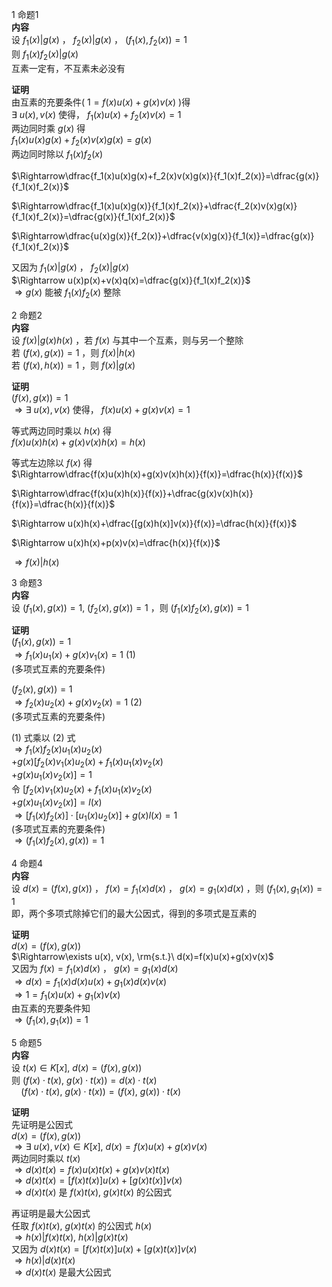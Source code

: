 1 命题1  
**内容**  
设 $f_1(x)|g(x)$ ， $f_2(x)|g(x)$ ， $(f_1(x),f_2(x))=1$  
则 $f_1(x)f_2(x)|g(x)$  
互素一定有，不互素未必没有  
  
**证明**  
由互素的充要条件( $1=f(x)u(x)+g(x)v(x)$ )得  
$\exists\ u(x),v(x)$ 使得， $f_1(x)u(x)+f_2(x)v(x)  
=1$  
两边同时乘 $g(x)$ 得  
$f_1(x)u(x)g(x)+f_2(x)v(x)g(x)=g(x)$  
两边同时除以 $f_1(x)f_2(x)$  
  
$\Rightarrow\dfrac{f_1(x)u(x)g(x)+f_2(x)v(x)g(x)}{f_1(x)f_2(x)}=\dfrac{g(x)}{f_1(x)f_2(x)}$  
  
$\Rightarrow\dfrac{f_1(x)u(x)g(x)}{f_1(x)f_2(x)}+\dfrac{f_2(x)v(x)g(x)}{f_1(x)f_2(x)}=\dfrac{g(x)}{f_1(x)f_2(x)}$  
  
$\Rightarrow\dfrac{u(x)g(x)}{f_2(x)}+\dfrac{v(x)g(x)}{f_1(x)}=\dfrac{g(x)}{f_1(x)f_2(x)}$  
  
又因为 $f_1(x)|g(x)$ ， $f_2(x)|g(x)$  
$\Rightarrow u(x)p(x)+v(x)q(x)=\dfrac{g(x)}{f_1(x)f_2(x)}$  
$\Rightarrow g(x)$ 能被 $f_1(x)f_2(x)$ 整除  
  
2 命题2  
**内容**  
设 $f(x)|g(x)h(x)$ ，若 $f(x)$ 与其中一个互素，则与另一个整除  
若 $(f(x),g(x))=1$ ，则 $f(x)|h(x)$  
若 $(f(x),h(x))=1$ ，则 $f(x)|g(x)$  
  
**证明**  
$(f(x),g(x))=1$  
$\Rightarrow\exists\ u(x),v(x)$ 使得， $f(x)u(x)+g(x)v(x)=1$  
  
等式两边同时乘以 $h(x)$ 得  
$f(x)u(x)h(x)+g(x)v(x)h(x)=h(x)$  
  
等式左边除以 $f(x)$ 得  
$\Rightarrow\dfrac{f(x)u(x)h(x)+g(x)v(x)h(x)}{f(x)}=\dfrac{h(x)}{f(x)}$  
  
$\Rightarrow\dfrac{f(x)u(x)h(x)}{f(x)}+\dfrac{g(x)v(x)h(x)}{f(x)}=\dfrac{h(x)}{f(x)}$  
  
$\Rightarrow u(x)h(x)+\dfrac{[g(x)h(x)]v(x)}{f(x)}=\dfrac{h(x)}{f(x)}$  
  
$\Rightarrow u(x)h(x)+p(x)v(x)=\dfrac{h(x)}{f(x)}$  
  
$\Rightarrow f(x)|h(x)$  
  
3 命题3  
**内容**  
设 $(f_1(x),g(x))=1,\ (f_2(x),g(x))=1$ ，则 $(f_1(x)f_2(x),g(x))=1$  
  
**证明**  
$(f_1(x),g(x))=1$  
$\Rightarrow f_1(x)u_1(x)+g(x)v_1(x)=1\ (1)$  
(多项式互素的充要条件)  
  
$(f_2(x),g(x))=1$  
$\Rightarrow f_2(x)u_2(x)+g(x)v_2(x)=1\ (2)$  
(多项式互素的充要条件)  
  
$(1)$ 式乘以 $(2)$ 式  
$\Rightarrow f_1(x)f_2(x)u_1(x)u_2(x)$  
$+g(x)[f_2(x)v_1(x)u_2(x)+f_1(x)u_1(x)v_2(x)$  
$+g(x)u_1(x)v_2(x)]=1$  
令 $[f_2(x)v_1(x)u_2(x)+f_1(x)u_1(x)v_2(x)$  
$+g(x)u_1(x)v_2(x)]=l(x)$  
$\Rightarrow [f_1(x)f_2(x)]\cdot[u_1(x)u_2(x)]+g(x)l(x)=1$  
(多项式互素的充要条件)  
$\Rightarrow(f_1(x)f_2(x),g(x))=1$  
  
4 命题4  
**内容**  
设 $d(x)=(f(x),g(x))$ ， $f(x)=f_1(x)d(x)$ ， $g(x)=g_1(x)d(x)$ ，则 $(f_1(x),g_1(x))=1$  
即，两个多项式除掉它们的最大公因式，得到的多项式是互素的  
  
**证明**  
$d(x)=(f(x),g(x))$  
$\Rightarrow\exists u(x), v(x), \rm{s.t.}\ d(x)=f(x)u(x)+g(x)v(x)$  
又因为 $f(x)=f_1(x)d(x)$ ， $g(x)=g_1(x)d(x)$  
$\Rightarrow d(x)=f_1(x)d(x)u(x)  
+g_1(x)d(x)v(x)$  
$\Rightarrow 1=f_1(x)u(x)+g_1(x)v(x)$  
由互素的充要条件知  
$\Rightarrow(f_1(x),g_1(x))=1$  
  
5 命题5  
**内容**  
设 $t(x)\in K[x],\  d(x)=(f(x),g(x))$  
则 $(f(x)\cdot t(x),\ g(x)\cdot t(x))=d(x)\cdot t(x)$  
$\enspace\enspace(f(x)\cdot t(x),\ g(x)\cdot t(x))=(f(x),\ g(x))\cdot t(x)$  
  
**证明**  
先证明是公因式  
$d(x)=(f(x),g(x))$  
$\Rightarrow\exists\ u(x),v(x)\in K[x],\  
d(x)=f(x)u(x)+g(x)v(x)$  
两边同时乘以 $t(x)$  
$\Rightarrow  
d(x)t(x)=f(x)u(x)t(x)+g(x)v(x)t(x)$  
$\Rightarrow  
d(x)t(x)=[f(x)t(x)]u(x)+[g(x)t(x)]v(x)$  
$\Rightarrow d(x)t(x)$ 是 $f(x)t(x),\ g(x)t(x)$ 的公因式  
  
再证明是最大公因式  
任取 $f(x)t(x),\ g(x)t(x)$ 的公因式 $h(x)$  
$\Rightarrow h(x)|f(x)t(x),\ h(x)|g(x)t(x)$  
又因为 $d(x)t(x)=[f(x)t(x)]u(x)+[g(x)t(x)]v(x)$  
$\Rightarrow h(x)|d(x)t(x)$  
$\Rightarrow d(x)t(x)$ 是最大公因式  
